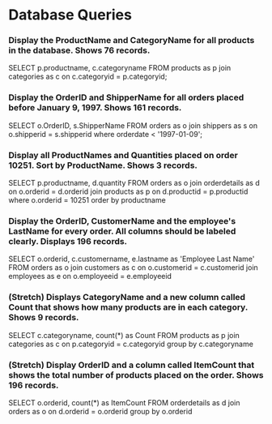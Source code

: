 # Database Queries

### Display the ProductName and CategoryName for all products in the database. Shows 76 records.

SELECT p.productname, c.categoryname
FROM products as p
join categories as c
on c.categoryid = p.categoryid;

### Display the OrderID and ShipperName for all orders placed before January 9, 1997. Shows 161 records.

SELECT o.OrderID, s.ShipperName
FROM orders as o
join shippers as s
on o.shipperid = s.shipperid
where orderdate < '1997-01-09';

### Display all ProductNames and Quantities placed on order 10251. Sort by ProductName. Shows 3 records.

SELECT p.productname, d.quantity
FROM orders as o
join orderdetails as d
on o.orderid = d.orderid
join products as p
on d.productid = p.productid
where o.orderid = 10251
order by productname

### Display the OrderID, CustomerName and the employee's LastName for every order. All columns should be labeled clearly. Displays 196 records.

SELECT o.orderid, c.customername, e.lastname as 'Employee Last Name'
FROM orders as o
join customers as c
on o.customerid = c.customerid
join employees as e
on o.employeeid = e.employeeid

### (Stretch) Displays CategoryName and a new column called Count that shows how many products are in each category. Shows 9 records.

SELECT c.categoryname, count(\*) as Count
FROM products as p
join categories as c
on p.categoryid = c.categoryid
group by c.categoryname

### (Stretch) Display OrderID and a column called ItemCount that shows the total number of products placed on the order. Shows 196 records.

SELECT o.orderid, count(\*) as ItemCount
FROM orderdetails as d
join orders as o
on d.orderid = o.orderid
group by o.orderid
